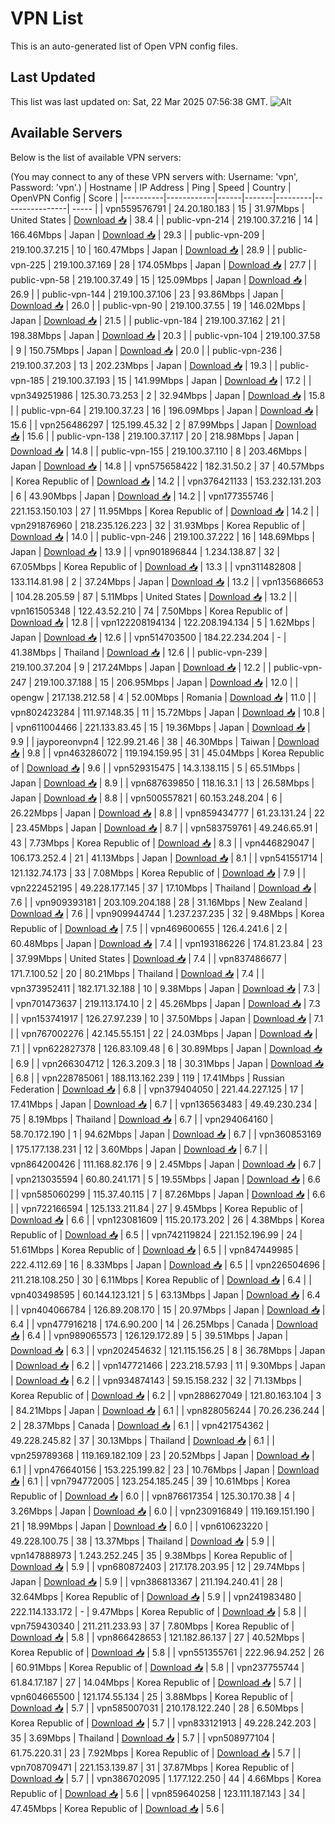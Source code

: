 # VPN List

This is an auto-generated list of Open VPN config files.

## Last Updated

This list was last updated on: Sat, 22 Mar 2025 07:56:38 GMT.
![Alt](https://repobeats.axiom.co/api/embed/186b98318ef1479477931607c1ad7d823f12451f.svg "Repobeats analytics image")

## Available Servers

Below is the list of available VPN servers:

(You may connect to any of these VPN servers with: Username: 'vpn', Password: 'vpn'.)
| Hostname | IP Address | Ping | Speed | Country | OpenVPN Config | Score |
|----------|------------|------|-------|---------|----------------| ----- |
| vpn559576791 | 24.20.180.183 | 15 | 31.97Mbps | United States | [Download 📥](./configs/server_0_US.ovpn) | 38.4 |
| public-vpn-214 | 219.100.37.216 | 14 | 166.46Mbps | Japan | [Download 📥](./configs/server_1_JP.ovpn) | 29.3 |
| public-vpn-209 | 219.100.37.215 | 10 | 160.47Mbps | Japan | [Download 📥](./configs/server_2_JP.ovpn) | 28.9 |
| public-vpn-225 | 219.100.37.169 | 28 | 174.05Mbps | Japan | [Download 📥](./configs/server_3_JP.ovpn) | 27.7 |
| public-vpn-58 | 219.100.37.49 | 15 | 125.09Mbps | Japan | [Download 📥](./configs/server_4_JP.ovpn) | 26.9 |
| public-vpn-144 | 219.100.37.106 | 23 | 93.86Mbps | Japan | [Download 📥](./configs/server_5_JP.ovpn) | 26.0 |
| public-vpn-90 | 219.100.37.55 | 19 | 146.02Mbps | Japan | [Download 📥](./configs/server_6_JP.ovpn) | 21.5 |
| public-vpn-184 | 219.100.37.162 | 21 | 198.38Mbps | Japan | [Download 📥](./configs/server_7_JP.ovpn) | 20.3 |
| public-vpn-104 | 219.100.37.58 | 9 | 150.75Mbps | Japan | [Download 📥](./configs/server_8_JP.ovpn) | 20.0 |
| public-vpn-236 | 219.100.37.203 | 13 | 202.23Mbps | Japan | [Download 📥](./configs/server_9_JP.ovpn) | 19.3 |
| public-vpn-185 | 219.100.37.193 | 15 | 141.99Mbps | Japan | [Download 📥](./configs/server_10_JP.ovpn) | 17.2 |
| vpn349251986 | 125.30.73.253 | 2 | 32.94Mbps | Japan | [Download 📥](./configs/server_11_JP.ovpn) | 15.8 |
| public-vpn-64 | 219.100.37.23 | 16 | 196.09Mbps | Japan | [Download 📥](./configs/server_12_JP.ovpn) | 15.6 |
| vpn256486297 | 125.199.45.32 | 2 | 87.99Mbps | Japan | [Download 📥](./configs/server_13_JP.ovpn) | 15.6 |
| public-vpn-138 | 219.100.37.117 | 20 | 218.98Mbps | Japan | [Download 📥](./configs/server_14_JP.ovpn) | 14.8 |
| public-vpn-155 | 219.100.37.110 | 8 | 203.46Mbps | Japan | [Download 📥](./configs/server_15_JP.ovpn) | 14.8 |
| vpn575658422 | 182.31.50.2 | 37 | 40.57Mbps | Korea Republic of | [Download 📥](./configs/server_16_KR.ovpn) | 14.2 |
| vpn376421133 | 153.232.131.203 | 6 | 43.90Mbps | Japan | [Download 📥](./configs/server_17_JP.ovpn) | 14.2 |
| vpn177355746 | 221.153.150.103 | 27 | 11.95Mbps | Korea Republic of | [Download 📥](./configs/server_18_KR.ovpn) | 14.2 |
| vpn291876960 | 218.235.126.223 | 32 | 31.93Mbps | Korea Republic of | [Download 📥](./configs/server_19_KR.ovpn) | 14.0 |
| public-vpn-246 | 219.100.37.222 | 16 | 148.69Mbps | Japan | [Download 📥](./configs/server_20_JP.ovpn) | 13.9 |
| vpn901896844 | 1.234.138.87 | 32 | 67.05Mbps | Korea Republic of | [Download 📥](./configs/server_21_KR.ovpn) | 13.3 |
| vpn311482808 | 133.114.81.98 | 2 | 37.24Mbps | Japan | [Download 📥](./configs/server_22_JP.ovpn) | 13.2 |
| vpn135686653 | 104.28.205.59 | 87 | 5.11Mbps | United States | [Download 📥](./configs/server_23_US.ovpn) | 13.2 |
| vpn161505348 | 122.43.52.210 | 74 | 7.50Mbps | Korea Republic of | [Download 📥](./configs/server_24_KR.ovpn) | 12.8 |
| vpn122208194134 | 122.208.194.134 | 5 | 1.62Mbps | Japan | [Download 📥](./configs/server_25_JP.ovpn) | 12.6 |
| vpn514703500 | 184.22.234.204 | - | 41.38Mbps | Thailand | [Download 📥](./configs/server_26_TH.ovpn) | 12.6 |
| public-vpn-239 | 219.100.37.204 | 9 | 217.24Mbps | Japan | [Download 📥](./configs/server_27_JP.ovpn) | 12.2 |
| public-vpn-247 | 219.100.37.188 | 15 | 206.95Mbps | Japan | [Download 📥](./configs/server_28_JP.ovpn) | 12.0 |
| opengw | 217.138.212.58 | 4 | 52.00Mbps | Romania | [Download 📥](./configs/server_29_RO.ovpn) | 11.0 |
| vpn802423284 | 111.97.148.35 | 11 | 15.72Mbps | Japan | [Download 📥](./configs/server_30_JP.ovpn) | 10.8 |
| vpn611004466 | 221.133.83.45 | 15 | 19.36Mbps | Japan | [Download 📥](./configs/server_31_JP.ovpn) | 9.9 |
| jayporeonvpn4 | 122.99.21.46 | 38 | 46.30Mbps | Taiwan | [Download 📥](./configs/server_32_TW.ovpn) | 9.8 |
| vpn463286072 | 119.194.159.95 | 31 | 45.04Mbps | Korea Republic of | [Download 📥](./configs/server_33_KR.ovpn) | 9.6 |
| vpn529315475 | 14.3.138.115 | 5 | 65.51Mbps | Japan | [Download 📥](./configs/server_34_JP.ovpn) | 8.9 |
| vpn687639850 | 118.16.3.1 | 13 | 26.58Mbps | Japan | [Download 📥](./configs/server_35_JP.ovpn) | 8.8 |
| vpn500557821 | 60.153.248.204 | 6 | 26.22Mbps | Japan | [Download 📥](./configs/server_36_JP.ovpn) | 8.8 |
| vpn859434777 | 61.23.131.24 | 22 | 23.45Mbps | Japan | [Download 📥](./configs/server_37_JP.ovpn) | 8.7 |
| vpn583759761 | 49.246.65.91 | 43 | 7.73Mbps | Korea Republic of | [Download 📥](./configs/server_38_KR.ovpn) | 8.3 |
| vpn446829047 | 106.173.252.4 | 21 | 41.13Mbps | Japan | [Download 📥](./configs/server_39_JP.ovpn) | 8.1 |
| vpn541551714 | 121.132.74.173 | 33 | 7.08Mbps | Korea Republic of | [Download 📥](./configs/server_40_KR.ovpn) | 7.9 |
| vpn222452195 | 49.228.177.145 | 37 | 17.10Mbps | Thailand | [Download 📥](./configs/server_41_TH.ovpn) | 7.6 |
| vpn909393181 | 203.109.204.188 | 28 | 31.16Mbps | New Zealand | [Download 📥](./configs/server_42_NZ.ovpn) | 7.6 |
| vpn909944744 | 1.237.237.235 | 32 | 9.48Mbps | Korea Republic of | [Download 📥](./configs/server_43_KR.ovpn) | 7.5 |
| vpn469600655 | 126.4.241.6 | 2 | 60.48Mbps | Japan | [Download 📥](./configs/server_44_JP.ovpn) | 7.4 |
| vpn193186226 | 174.81.23.84 | 23 | 37.99Mbps | United States | [Download 📥](./configs/server_45_US.ovpn) | 7.4 |
| vpn837486677 | 171.7.100.52 | 20 | 80.21Mbps | Thailand | [Download 📥](./configs/server_46_TH.ovpn) | 7.4 |
| vpn373952411 | 182.171.32.188 | 10 | 9.38Mbps | Japan | [Download 📥](./configs/server_47_JP.ovpn) | 7.3 |
| vpn701473637 | 219.113.174.10 | 2 | 45.26Mbps | Japan | [Download 📥](./configs/server_48_JP.ovpn) | 7.3 |
| vpn153741917 | 126.27.97.239 | 10 | 37.50Mbps | Japan | [Download 📥](./configs/server_49_JP.ovpn) | 7.1 |
| vpn767002276 | 42.145.55.151 | 22 | 24.03Mbps | Japan | [Download 📥](./configs/server_50_JP.ovpn) | 7.1 |
| vpn622827378 | 126.83.109.48 | 6 | 30.89Mbps | Japan | [Download 📥](./configs/server_51_JP.ovpn) | 6.9 |
| vpn266304712 | 126.3.209.3 | 18 | 30.31Mbps | Japan | [Download 📥](./configs/server_52_JP.ovpn) | 6.8 |
| vpn228785061 | 188.113.162.239 | 119 | 17.41Mbps | Russian Federation | [Download 📥](./configs/server_53_RU.ovpn) | 6.8 |
| vpn379404050 | 221.44.227.125 | 17 | 17.41Mbps | Japan | [Download 📥](./configs/server_54_JP.ovpn) | 6.7 |
| vpn136563483 | 49.49.230.234 | 75 | 8.19Mbps | Thailand | [Download 📥](./configs/server_55_TH.ovpn) | 6.7 |
| vpn294064160 | 58.70.172.190 | 1 | 94.62Mbps | Japan | [Download 📥](./configs/server_56_JP.ovpn) | 6.7 |
| vpn360853169 | 175.177.138.231 | 12 | 3.60Mbps | Japan | [Download 📥](./configs/server_57_JP.ovpn) | 6.7 |
| vpn864200426 | 111.168.82.176 | 9 | 2.45Mbps | Japan | [Download 📥](./configs/server_58_JP.ovpn) | 6.7 |
| vpn213035594 | 60.80.241.171 | 5 | 19.55Mbps | Japan | [Download 📥](./configs/server_59_JP.ovpn) | 6.6 |
| vpn585060299 | 115.37.40.115 | 7 | 87.26Mbps | Japan | [Download 📥](./configs/server_60_JP.ovpn) | 6.6 |
| vpn722166594 | 125.133.211.84 | 27 | 9.45Mbps | Korea Republic of | [Download 📥](./configs/server_61_KR.ovpn) | 6.6 |
| vpn123081609 | 115.20.173.202 | 26 | 4.38Mbps | Korea Republic of | [Download 📥](./configs/server_62_KR.ovpn) | 6.5 |
| vpn742119824 | 221.152.196.99 | 24 | 51.61Mbps | Korea Republic of | [Download 📥](./configs/server_63_KR.ovpn) | 6.5 |
| vpn847449985 | 222.4.112.69 | 16 | 8.33Mbps | Japan | [Download 📥](./configs/server_64_JP.ovpn) | 6.5 |
| vpn226504696 | 211.218.108.250 | 30 | 6.11Mbps | Korea Republic of | [Download 📥](./configs/server_65_KR.ovpn) | 6.4 |
| vpn403498595 | 60.144.123.121 | 5 | 63.13Mbps | Japan | [Download 📥](./configs/server_66_JP.ovpn) | 6.4 |
| vpn404066784 | 126.89.208.170 | 15 | 20.97Mbps | Japan | [Download 📥](./configs/server_67_JP.ovpn) | 6.4 |
| vpn477916218 | 174.6.90.200 | 14 | 26.25Mbps | Canada | [Download 📥](./configs/server_68_CA.ovpn) | 6.4 |
| vpn989065573 | 126.129.172.89 | 5 | 39.51Mbps | Japan | [Download 📥](./configs/server_69_JP.ovpn) | 6.3 |
| vpn202454632 | 121.115.156.25 | 8 | 36.78Mbps | Japan | [Download 📥](./configs/server_70_JP.ovpn) | 6.2 |
| vpn147721466 | 223.218.57.93 | 11 | 9.30Mbps | Japan | [Download 📥](./configs/server_71_JP.ovpn) | 6.2 |
| vpn934874143 | 59.15.158.232 | 32 | 71.13Mbps | Korea Republic of | [Download 📥](./configs/server_72_KR.ovpn) | 6.2 |
| vpn288627049 | 121.80.163.104 | 3 | 84.21Mbps | Japan | [Download 📥](./configs/server_73_JP.ovpn) | 6.1 |
| vpn828056244 | 70.26.236.244 | 2 | 28.37Mbps | Canada | [Download 📥](./configs/server_74_CA.ovpn) | 6.1 |
| vpn421754362 | 49.228.245.82 | 37 | 30.13Mbps | Thailand | [Download 📥](./configs/server_75_TH.ovpn) | 6.1 |
| vpn259789368 | 119.169.182.109 | 23 | 20.52Mbps | Japan | [Download 📥](./configs/server_76_JP.ovpn) | 6.1 |
| vpn476640156 | 153.225.199.82 | 23 | 10.76Mbps | Japan | [Download 📥](./configs/server_77_JP.ovpn) | 6.1 |
| vpn794772005 | 123.254.185.245 | 39 | 10.61Mbps | Korea Republic of | [Download 📥](./configs/server_78_KR.ovpn) | 6.0 |
| vpn876617354 | 125.30.170.38 | 4 | 3.26Mbps | Japan | [Download 📥](./configs/server_79_JP.ovpn) | 6.0 |
| vpn230916849 | 119.169.151.190 | 21 | 18.99Mbps | Japan | [Download 📥](./configs/server_80_JP.ovpn) | 6.0 |
| vpn610623220 | 49.228.100.75 | 38 | 13.37Mbps | Thailand | [Download 📥](./configs/server_81_TH.ovpn) | 5.9 |
| vpn147888973 | 1.243.252.245 | 35 | 9.38Mbps | Korea Republic of | [Download 📥](./configs/server_82_KR.ovpn) | 5.9 |
| vpn680872403 | 217.178.203.95 | 12 | 29.74Mbps | Japan | [Download 📥](./configs/server_83_JP.ovpn) | 5.9 |
| vpn386813367 | 211.194.240.41 | 28 | 32.64Mbps | Korea Republic of | [Download 📥](./configs/server_84_KR.ovpn) | 5.9 |
| vpn241983480 | 222.114.133.172 | - | 9.47Mbps | Korea Republic of | [Download 📥](./configs/server_85_KR.ovpn) | 5.8 |
| vpn759430340 | 211.211.233.93 | 37 | 7.80Mbps | Korea Republic of | [Download 📥](./configs/server_86_KR.ovpn) | 5.8 |
| vpn866428653 | 121.182.86.137 | 27 | 40.52Mbps | Korea Republic of | [Download 📥](./configs/server_87_KR.ovpn) | 5.8 |
| vpn551355761 | 222.96.94.252 | 26 | 60.91Mbps | Korea Republic of | [Download 📥](./configs/server_88_KR.ovpn) | 5.8 |
| vpn237755744 | 61.84.17.187 | 27 | 14.04Mbps | Korea Republic of | [Download 📥](./configs/server_89_KR.ovpn) | 5.7 |
| vpn604665500 | 121.174.55.134 | 25 | 3.88Mbps | Korea Republic of | [Download 📥](./configs/server_90_KR.ovpn) | 5.7 |
| vpn585007031 | 210.178.122.240 | 28 | 6.50Mbps | Korea Republic of | [Download 📥](./configs/server_91_KR.ovpn) | 5.7 |
| vpn833121913 | 49.228.242.203 | 35 | 3.69Mbps | Thailand | [Download 📥](./configs/server_92_TH.ovpn) | 5.7 |
| vpn508977104 | 61.75.220.31 | 23 | 7.92Mbps | Korea Republic of | [Download 📥](./configs/server_93_KR.ovpn) | 5.7 |
| vpn708709471 | 221.153.139.87 | 31 | 37.87Mbps | Korea Republic of | [Download 📥](./configs/server_94_KR.ovpn) | 5.7 |
| vpn386702095 | 1.177.122.250 | 44 | 4.66Mbps | Korea Republic of | [Download 📥](./configs/server_95_KR.ovpn) | 5.6 |
| vpn859640258 | 123.111.187.143 | 34 | 47.45Mbps | Korea Republic of | [Download 📥](./configs/server_96_KR.ovpn) | 5.6 |
